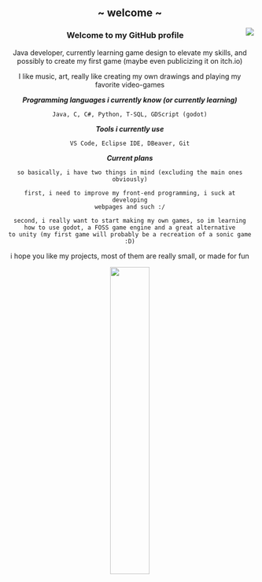 <div align="center">
  <h2 style="#FF0000">~ welcome ~</h2>
  <img align="right" src="https://media.tenor.com/mDXSUmFtxMgAAAAi/simon-gurren-laggan.gif">

  
  
  ### Welcome to my GitHub profile

  Java developer, currently learning game design to elevate my skills, and possibly to create my first game (maybe even publicizing it on itch.io)

  I like music, art, really like creating my own drawings and playing my favorite video-games

  ***Programming languages i currently know (or currently learning)***
  ```
  Java, C, C#, Python, T-SQL, GDScript (godot)
  ```

  ***Tools i currently use***
  ```
  VS Code, Eclipse IDE, DBeaver, Git
  ```

  ***Current plans***
  ```
  so basically, i have two things in mind (excluding the main ones obviously)

  first, i need to improve my front-end programming, i suck at developing
  webpages and such :/

  second, i really want to start making my own games, so im learning
  how to use godot, a FOSS game engine and a great alternative
  to unity (my first game will probably be a recreation of a sonic game :D)
  ```

  i hope you like my projects, most of them are really small, or made for fun

  
  
</div>

<div  align="center" style="margin-bottom:100px">

<img width=40% align="center" src="https://github-readme-stats.vercel.app/api/top-langs/?username=lant-silva&show_icons=true&theme=nord&layout=compact" />
</div>
<!---
![Anurag's GitHub stats](https://github-readme-stats.vercel.app/api?username=lant-silva&theme=nord&count_private=true&show_icons=true)
<img width=55% align="center"  src="https://github-readme-streak-stats.herokuapp.com?user=lant-silva&theme=nord&mode=weekly" />
--->
<!---
lant-silva/lant-silva is a ✨ special ✨ repository because its `README.md` (this file) appears on your GitHub profile.
You can click the Preview link to take a look at your changes.
--->
